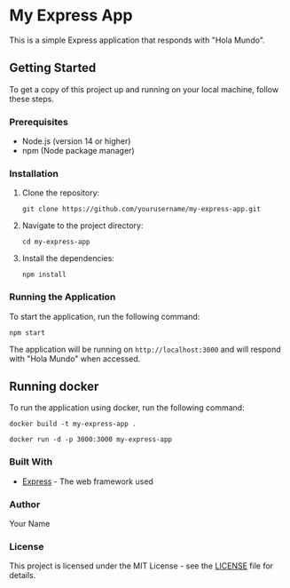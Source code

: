 # My Express App

This is a simple Express application that responds with "Hola Mundo".

## Getting Started

To get a copy of this project up and running on your local machine, follow these steps.

### Prerequisites

- Node.js (version 14 or higher)
- npm (Node package manager)

### Installation

1. Clone the repository:
   ```
   git clone https://github.com/yourusername/my-express-app.git
   ```
2. Navigate to the project directory:
   ```
   cd my-express-app
   ```
3. Install the dependencies:
   ```
   npm install
   ```

### Running the Application

To start the application, run the following command:
```
npm start
```

The application will be running on `http://localhost:3000` and will respond with "Hola Mundo" when accessed.


## Running docker

To run the application using docker, run the following command:
```
docker build -t my-express-app .
```

```
docker run -d -p 3000:3000 my-express-app
```

### Built With

- [Express](https://expressjs.com/) - The web framework used

### Author

Your Name

### License

This project is licensed under the MIT License - see the [LICENSE](LICENSE) file for details.